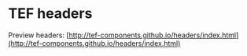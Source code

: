 # TEF headers

Preview headers: [http://tef-components.github.io/headers/index.html](http://tef-components.github.io/headers/index.html)